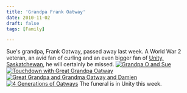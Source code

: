```yaml
---
title: 'Grandpa Frank Oatway'
date: 2010-11-02
draft: false
tags: [Family]

---
```


Sue's grandpa, Frank Oatway, passed away last week. A World War 2 veteran, an avid fan of curling and an even bigger fan of [Unity, Saskatchewan](http://maps.google.com/maps?f=q&source=s_q&hl=en&geocode=&q=Unity,+Saskatchewan,+Canada&sll=37.0625,-95.677068&sspn=38.144864,79.716797&ie=UTF8&hq=&hnear=Unity,+Division+No.+13,+Saskatchewan,+Canada&z=14), he will certainly be missed. [![Grandpa O and Sue](http://farm5.static.flickr.com/4054/4213374591_5be8b19977_m.jpg)](http://www.flickr.com/photos/lemon/4213374591/ "Grandpa O and Sue by iChris, on Flickr") [![Touchdown with Great Grandpa Oatway](http://farm4.static.flickr.com/3030/2828861607_b447d0e0e8_m.jpg)](http://www.flickr.com/photos/lemon/2828861607/ "Touchdown with Great Grandpa Oatway by iChris, on Flickr") [![Great Grandpa and Grandma Oatway and Damien](http://farm2.static.flickr.com/1230/1030990752_610a37e34c_m.jpg)](http://www.flickr.com/photos/lemon/1030990752/ "Great Grandpa and Grandma Oatway and Damien by iChris, on Flickr") [![4 Generations of Oatways](http://farm2.static.flickr.com/1193/1031013598_37d48b8dc5_m.jpg)](http://www.flickr.com/photos/lemon/1031013598/ "4 Generations of Oatways by iChris, on Flickr") The funeral is in Unity this week.